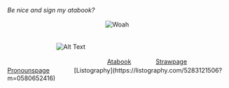 _Be nice and sign my atabook?_ <br />

　　　　　　　　　　　　　　　　![Woah](https://komarev.com/ghpvc/?username=gambling-addict)<br />
<br />



　　　　　　　　![Alt Text](https://media1.tenor.com/m/AzV1dvXcI3YAAAAd/eloquent-countenance-forcas.gif) <br />




　　　　　　　　　　　　　　　　  [Atabook](https://forcas.atabook.org/)　　　　[Strawpage](https://4cas.straw.page/)　　　　[Pronounspage](https://en.pronouns.page/@forcas_)　　　　[Listography](https://listography.com/5283121506?m=0580652416)





<!--
**gambling-addict/gambling-addict** is a ✨ _special_ ✨ repository because its `README.md` (this file) appears on your GitHub profile.

Here are some ideas to get you started:

- 🔭 I’m currently working on ...
- 🌱 I’m currently learning ...
- 👯 I’m looking to collaborate on ...
- 🤔 I’m looking for help with ...
- 💬 Ask me about ...
- 📫 How to reach me: ...
- 😄 Pronouns: ...
- ⚡ Fun fact: ...
-->
